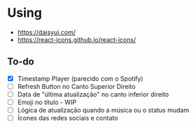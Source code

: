 # Using

- <https://daisyui.com/>
- <https://react-icons.github.io/react-icons/>

## To-do

- [x] Timestamp Player (parecido com o Spotify)
- [ ] Refresh Button no Canto Superior Direito
- [ ] Data de "última atualização" no canto inferior direito
- [ ] Emoji no título - WIP
- [ ] Lógica de atualização quando a música ou o status mudam
- [ ] Ícones das redes sociais e contato
